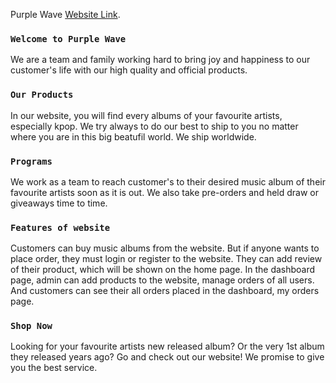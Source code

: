 Purple Wave [Website Link](https://purple-wave-75e9b.web.app/).


### `Welcome to Purple Wave`

 We are a team and family working hard to bring joy and happiness to our customer's life with our high quality and official products.


### `Our Products`

In our website, you will find every albums of your favourite artists, especially kpop. We try always to do our best to ship to you no matter where you are in this big beatufil world. We ship worldwide.

### `Programs`

We work as a team to reach customer's to their desired music album of their favourite artists soon as it is out. We also take pre-orders and held draw or giveaways time to time.


### `Features of website`

Customers can buy music albums from the website. But if anyone wants to place order, they must login or register to the website. They can add review of their product, which will be shown on the home page. In the dashboard page, admin can add products to the website, manage orders of all users. And customers can see their all orders placed in the dashboard, my orders page. 


### `Shop Now`

Looking for your favourite artists new released album? Or the very 1st album they released years ago? Go and check out our website! We promise to give you the best service.
